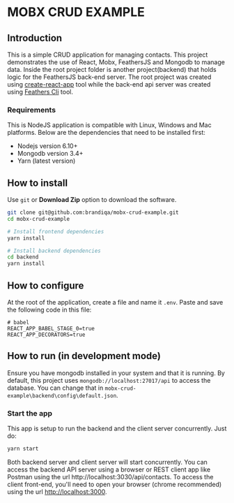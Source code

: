 # MOBX CRUD EXAMPLE

## Introduction
This is a simple CRUD application for managing contacts. This project demonstrates the use of React, Mobx, FeathersJS and Mongodb to manage data. Inside the root project folder is another project(backend) that holds logic for the FeathersJS back-end server. The root project was created using [create-react-app](https://github.com/facebookincubator/create-react-app) tool while the back-end api server was created using [Feathers Cli](https://www.npmjs.com/package/feathers) tool.

### Requirements
This is NodeJS application is compatible with Linux, Windows and Mac platforms. Below are the dependencies that need to be installed first:

  - Nodejs version 6.10+
  - Mongodb version 3.4+
  - Yarn (latest version)


##  How to install
Use `git` or **Download Zip** option to download the software.

```bash
git clone git@github.com:brandiqa/mobx-crud-example.git
cd mobx-crud-example

# Install frontend dependencies
yarn install

# Install backend dependencies
cd backend
yarn install
```

## How to configure
At the root of the application, create a file and name it `.env`. Paste  and save the following code in this file:
```env
# babel
REACT_APP_BABEL_STAGE_0=true
REACT_APP_DECORATORS=true
```

## How to run (in development mode)
Ensure you have mongodb installed in your system and that it is running. By default, this project uses `mongodb://localhost:27017/api` to access the database. You can change that in `mobx-crud-example\backend\config\default.json`.


### Start the app
This app is setup to run the backend and the client server concurrently. Just do:

```bash
yarn start
```

Both backend server and client server will start concurrently. You can access the backend API server using a browser or REST client app like Postman using the url http://localhost:3030/api/contacts. To access the client front-end, you'll need to open your browser (chrome recommended) using the url [http://localhost:3000](http://localhost:3000).
